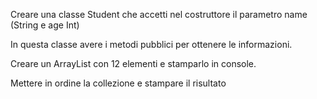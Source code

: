 Creare una classe Student che accetti nel costruttore il parametro name (String e age Int)

In questa classe avere i metodi pubblici per ottenere le informazioni.

Creare un ArrayList con 12 elementi e stamparlo in console.

Mettere in ordine la collezione e stampare il risultato
